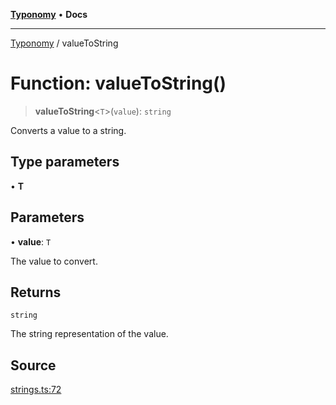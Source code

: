 [**Typonomy**](../README.md) • **Docs**

***

[Typonomy](../globals.md) / valueToString

# Function: valueToString()

> **valueToString**\<`T`\>(`value`): `string`

Converts a value to a string.

## Type parameters

• **T**

## Parameters

• **value**: `T`

The value to convert.

## Returns

`string`

The string representation of the value.

## Source

[strings.ts:72](https://github.com/softcraft-development/typonomy/blob/1c47fc13034f4e53267c72ada03a418616dc092e/src/strings.ts#L72)
